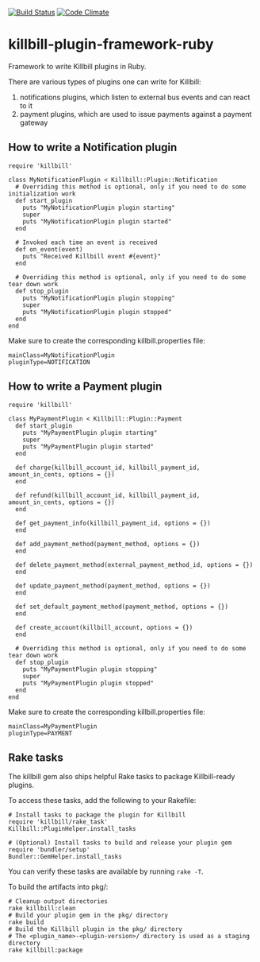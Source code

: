 [![Build Status](https://travis-ci.org/killbill/killbill-plugin-framework-ruby.png)](https://travis-ci.org/killbill/killbill-plugin-framework-ruby)
[![Code Climate](https://codeclimate.com/github/killbill/killbill-plugin-framework-ruby.png)](https://codeclimate.com/github/killbill/killbill-plugin-framework-ruby)

killbill-plugin-framework-ruby
==============================

Framework to write Killbill plugins in Ruby.

There are various types of plugins one can write for Killbill:

1. notifications plugins, which listen to external bus events and can react to it
2. payment plugins, which are used to issue payments against a payment gateway

How to write a Notification plugin
----------------------------------

    require 'killbill'

    class MyNotificationPlugin < Killbill::Plugin::Notification
      # Overriding this method is optional, only if you need to do some initialization work
      def start_plugin
        puts "MyNotificationPlugin plugin starting"
        super
        puts "MyNotificationPlugin plugin started"
      end

      # Invoked each time an event is received
      def on_event(event)
        puts "Received Killbill event #{event}"
      end

      # Overriding this method is optional, only if you need to do some tear down work
      def stop_plugin
        puts "MyNotificationPlugin plugin stopping"
        super
        puts "MyNotificationPlugin plugin stopped"
      end
    end

Make sure to create the corresponding killbill.properties file:

    mainClass=MyNotificationPlugin
    pluginType=NOTIFICATION

How to write a Payment plugin
-----------------------------

    require 'killbill'

    class MyPaymentPlugin < Killbill::Plugin::Payment
      def start_plugin
        puts "MyPaymentPlugin plugin starting"
        super
        puts "MyPaymentPlugin plugin started"
      end

      def charge(killbill_account_id, killbill_payment_id, amount_in_cents, options = {})
      end

      def refund(killbill_account_id, killbill_payment_id, amount_in_cents, options = {})
      end

      def get_payment_info(killbill_payment_id, options = {})
      end

      def add_payment_method(payment_method, options = {})
      end

      def delete_payment_method(external_payment_method_id, options = {})
      end

      def update_payment_method(payment_method, options = {})
      end

      def set_default_payment_method(payment_method, options = {})
      end

      def create_account(killbill_account, options = {})
      end

      # Overriding this method is optional, only if you need to do some tear down work
      def stop_plugin
        puts "MyPaymentPlugin plugin stopping"
        super
        puts "MyPaymentPlugin plugin stopped"
      end
    end

Make sure to create the corresponding killbill.properties file:

    mainClass=MyPaymentPlugin
    pluginType=PAYMENT

Rake tasks
----------

The killbill gem also ships helpful Rake tasks to package Killbill-ready plugins.

To access these tasks, add the following to your Rakefile:

    # Install tasks to package the plugin for Killbill
    require 'killbill/rake_task'
    Killbill::PluginHelper.install_tasks

    # (Optional) Install tasks to build and release your plugin gem
    require 'bundler/setup'
    Bundler::GemHelper.install_tasks

You can verify these tasks are available by running `rake -T`.

To build the artifacts into pkg/:

    # Cleanup output directories
    rake killbill:clean
    # Build your plugin gem in the pkg/ directory
    rake build
    # Build the Killbill plugin in the pkg/ directory
    # The <plugin_name>-<plugin-version>/ directory is used as a staging directory
    rake killbill:package
